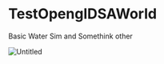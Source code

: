 # TestOpenglDSAWorld
Basic Water Sim and Somethink other


![Untitled](https://github.com/user-attachments/assets/930e720d-43ec-49a6-b184-36094e541fa1)
